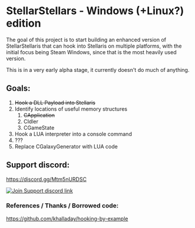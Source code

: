 
# StellarStellars - Windows (+Linux?) edition

The goal of this project is to start building an enhanced version of StellarStellaris that can hook into Stellaris on multiple platforms, with the initial focus being Steam Windows, since that is the most heavily used version.

This is in a very early alpha stage, it currently doesn't do much of anything.

## Goals:

1. ~~Hook a DLL Payload into Stellaris~~
2. Identify locations of useful memory structures
    1. ~~CApplication~~
    2. CIdler
    3. CGameState
4. Hook a LUA interpreter into a console command
5. ???
6. Replace CGalaxyGenerator with LUA code

## Support discord:

https://discord.gg/Mtm5nURDSC

[![Join Support discord link](https://discordapp.com/api/guilds/960348408990793838/widget.png?style=banner3)](https://discord.gg/Mtm5nURDSC)



### References / Thanks / Borrowed code:
https://github.com/khalladay/hooking-by-example
